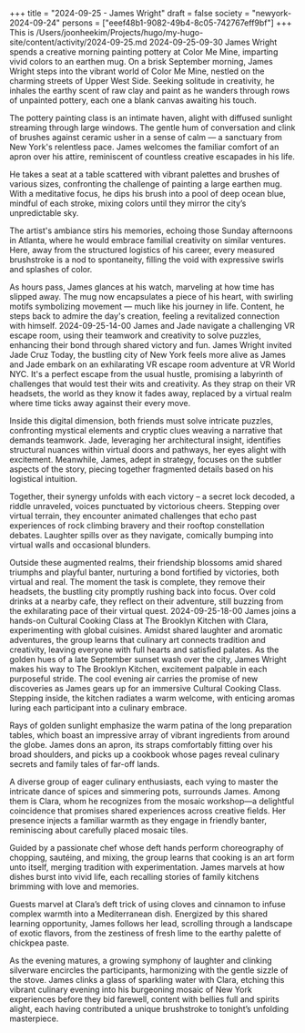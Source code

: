+++
title = "2024-09-25 - James Wright"
draft = false
society = "newyork-2024-09-24"
persons = ["eeef48b1-9082-49b4-8c05-742767eff9bf"]
+++
This is /Users/joonheekim/Projects/hugo/my-hugo-site/content/activity/2024-09-25.md
2024-09-25-09-30
James Wright spends a creative morning painting pottery at Color Me Mine, imparting vivid colors to an earthen mug.
On a brisk September morning, James Wright steps into the vibrant world of Color Me Mine, nestled on the charming streets of Upper West Side. Seeking solitude in creativity, he inhales the earthy scent of raw clay and paint as he wanders through rows of unpainted pottery, each one a blank canvas awaiting his touch. 

The pottery painting class is an intimate haven, alight with diffused sunlight streaming through large windows. The gentle hum of conversation and clink of brushes against ceramic usher in a sense of calm — a sanctuary from New York's relentless pace. James welcomes the familiar comfort of an apron over his attire, reminiscent of countless creative escapades in his life.

He takes a seat at a table scattered with vibrant palettes and brushes of various sizes, confronting the challenge of painting a large earthen mug. With a meditative focus, he dips his brush into a pool of deep ocean blue, mindful of each stroke, mixing colors until they mirror the city’s unpredictable sky.

The artist's ambiance stirs his memories, echoing those Sunday afternoons in Atlanta, where he would embrace familial creativity on similar ventures. Here, away from the structured logistics of his career, every measured brushstroke is a nod to spontaneity, filling the void with expressive swirls and splashes of color.

As hours pass, James glances at his watch, marveling at how time has slipped away. The mug now encapsulates a piece of his heart, with swirling motifs symbolizing movement — much like his journey in life. Content, he steps back to admire the day's creation, feeling a revitalized connection with himself.
2024-09-25-14-00
James and Jade navigate a challenging VR escape room, using their teamwork and creativity to solve puzzles, enhancing their bond through shared victory and fun.
James Wright invited Jade Cruz
Today, the bustling city of New York feels more alive as James and Jade embark on an exhilarating VR escape room adventure at VR World NYC. It's a perfect escape from the usual hustle, promising a labyrinth of challenges that would test their wits and creativity. As they strap on their VR headsets, the world as they know it fades away, replaced by a virtual realm where time ticks away against their every move.

Inside this digital dimension, both friends must solve intricate puzzles, confronting mystical elements and cryptic clues weaving a narrative that demands teamwork. Jade, leveraging her architectural insight, identifies structural nuances within virtual doors and pathways, her eyes alight with excitement. Meanwhile, James, adept in strategy, focuses on the subtler aspects of the story, piecing together fragmented details based on his logistical intuition.

Together, their synergy unfolds with each victory – a secret lock decoded, a riddle unraveled, voices punctuated by victorious cheers. Stepping over virtual terrain, they encounter animated challenges that echo past experiences of rock climbing bravery and their rooftop constellation debates. Laughter spills over as they navigate, comically bumping into virtual walls and occasional blunders.

Outside these augmented realms, their friendship blossoms amid shared triumphs and playful banter, nurturing a bond fortified by victories, both virtual and real. The moment the task is complete, they remove their headsets, the bustling city promptly rushing back into focus. Over cold drinks at a nearby cafe, they reflect on their adventure, still buzzing from the exhilarating pace of their virtual quest.
2024-09-25-18-00
James joins a hands-on Cultural Cooking Class at The Brooklyn Kitchen with Clara, experimenting with global cuisines. Amidst shared laughter and aromatic adventures, the group learns that culinary art connects tradition and creativity, leaving everyone with full hearts and satisfied palates.
As the golden hues of a late September sunset wash over the city, James Wright makes his way to The Brooklyn Kitchen, excitement palpable in each purposeful stride. The cool evening air carries the promise of new discoveries as James gears up for an immersive Cultural Cooking Class. Stepping inside, the kitchen radiates a warm welcome, with enticing aromas luring each participant into a culinary embrace.

Rays of golden sunlight emphasize the warm patina of the long preparation tables, which boast an impressive array of vibrant ingredients from around the globe. James dons an apron, its straps comfortably fitting over his broad shoulders, and picks up a cookbook whose pages reveal culinary secrets and family tales of far-off lands.

A diverse group of eager culinary enthusiasts, each vying to master the intricate dance of spices and simmering pots, surrounds James. Among them is Clara, whom he recognizes from the mosaic workshop—a delightful coincidence that promises shared experiences across creative fields. Her presence injects a familiar warmth as they engage in friendly banter, reminiscing about carefully placed mosaic tiles.

Guided by a passionate chef whose deft hands perform choreography of chopping, sautéing, and mixing, the group learns that cooking is an art form unto itself, merging tradition with experimentation. James marvels at how dishes burst into vivid life, each recalling stories of family kitchens brimming with love and memories.

Guests marvel at Clara’s deft trick of using cloves and cinnamon to infuse complex warmth into a Mediterranean dish. Energized by this shared learning opportunity, James follows her lead, scrolling through a landscape of exotic flavors, from the zestiness of fresh lime to the earthy palette of chickpea paste.

As the evening matures, a growing symphony of laughter and clinking silverware encircles the participants, harmonizing with the gentle sizzle of the stove. James clinks a glass of sparkling water with Clara, etching this vibrant culinary evening into his burgeoning mosaic of New York experiences before they bid farewell, content with bellies full and spirits alight, each having contributed a unique brushstroke to tonight’s unfolding masterpiece.
